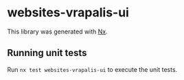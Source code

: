 # websites-vrapalis-ui

This library was generated with [Nx](https://nx.dev).

## Running unit tests

Run `nx test websites-vrapalis-ui` to execute the unit tests.
